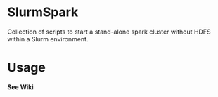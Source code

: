 # SlurmSpark
Collection of scripts to start a stand-alone spark cluster without HDFS within a Slurm environment.

# Usage
**See Wiki**
